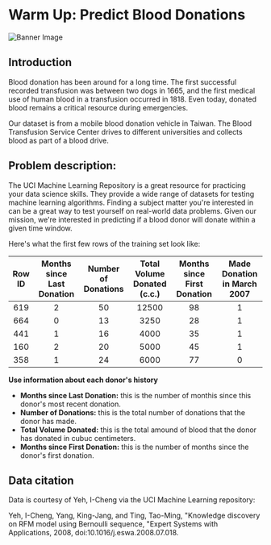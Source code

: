 # Warm Up: Predict Blood Donations
![Banner Image](https://s3.amazonaws.com:443/drivendata/comp_images/2.jpg)

## Introduction

Blood donation has been around for a long time. The first successful recorded transfusion was between two dogs in 1665, and the first medical use of human blood in a transfusion occurred in 1818. Even today, donated blood remains a critical resource during emergencies.

Our dataset is from a mobile blood donation vehicle in Taiwan. The Blood Transfusion Service Center drives to different universities and collects blood as part of a blood drive.

## Problem description:

The UCI Machine Learning Repository is a great resource for practicing your data science skills. They provide a wide range of datasets for testing machine learning algorithms. Finding a subject matter you're interested in can be a great way to test yourself on real-world data problems. Given our mission, we're interested in predicting if a blood donor will donate within a given time window.

Here's what the first few rows of the training set look like:

 Row ID|**Months since Last Donation**|**Number of Donations**|**Total Volume Donated (c.c.)**|**Months since First Donation**|**Made Donation in March 2007**
:-----:|:-----:|:-----:|:-----:|:-----:|:-----:
619|2|50|12500|98|1
664|0|13|3250|28|1
441|1|16|4000|35|1
160|2|20|5000|45|1
358|1|24|6000|77|0

**Use information about each donor's history**

* **Months since Last Donation:** this is the number of monthis since this donor's most recent donation.
* **Number of Donations:** this is the total number of donations that the donor has made.
* **Total Volume Donated:** this is the total amound of blood that the donor has donated in cubuc centimeters.
* **Months since First Donation:** this is the number of months since the donor's first donation.



## Data citation
Data is courtesy of Yeh, I-Cheng via the UCI Machine Learning repository:

Yeh, I-Cheng, Yang, King-Jang, and Ting, Tao-Ming, "Knowledge discovery on RFM model using Bernoulli sequence, "Expert Systems with Applications, 2008, doi:10.1016/j.eswa.2008.07.018.
